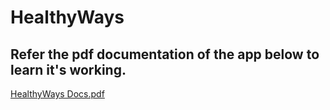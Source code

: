# HealthyWays

## Refer the pdf documentation  of the app below to learn it's working.
[HealthyWays Docs.pdf](https://github.com/iot-lab-kiit/HeathyWays/files/7272594/HealthyWays.Docs.pdf)
